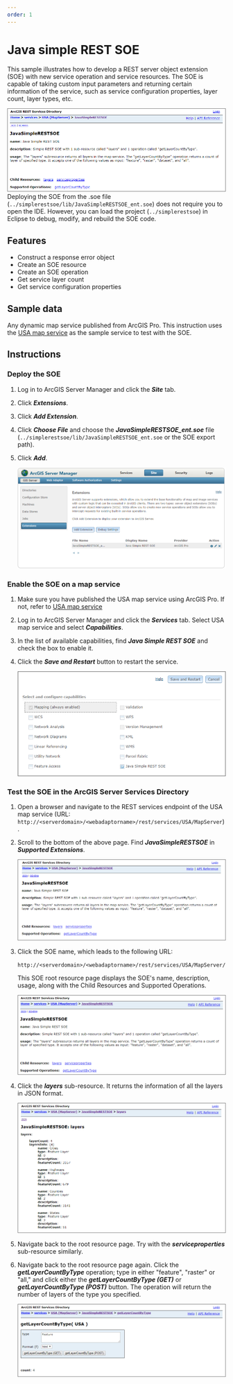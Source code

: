 ```yaml
---
order: 1
---
```


# Java simple REST SOE

This sample illustrates how to develop a REST server object extension (SOE) with new service operation and service resources. The SOE is capable of taking custom input parameters and returning certain information of the service, such as service configuration properties, layer count, layer types, etc.

![ ](../../../../images/javasp/JavaSimpleRESTSOE0.png "Java SimpleRESTSOE Sample")
Deploying the SOE from the .soe file (`../simplerestsoe/lib/JavaSimpleRESTSOE_ent.soe`) does not require you to open the IDE. However, you can load the project (`../simplerestsoe`) in Eclipse to debug, modify, and rebuild the SOE code.


## Features

* Construct a response error object
* Create an SOE resource
* Create an SOE operation
* Get service layer count
* Get service configuration properties


## Sample data

Any dynamic map service published from ArcGIS Pro. This instruction uses the [USA map service](../../../ReadMe.md#1-usa-service) as the sample service to test with the SOE.


## Instructions

### Deploy the SOE

1. Log in to ArcGIS Server Manager and click the ***Site*** tab.
2. Click ***Extensions***.
3. Click ***Add Extension***.
4. Click ***Choose File*** and choose the ***JavaSimpleRESTSOE_ent.soe*** file (`../simplerestsoe/lib/JavaSimpleRESTSOE_ent.soe` or the SOE export path).
5. Click ***Add***.

   ![](../../../../images/javasp/JavaSimpleRESTSOE1.png "Java SimpleRESTSOE Sample")

### Enable the SOE on a map service

1. Make sure you have published the USA map service using ArcGIS Pro. If not, refer to [USA map service](../../../ReadMe.md#1-usa-service)
2. Log in to ArcGIS Server Manager and click the ***Services*** tab. Select USA map service and select ***Capabilities***.
3. In the list of available capabilities, find ***Java Simple REST SOE*** and check the box to enable it.
4. Click the ***Save and Restart*** button to restart the service.

   ![](../../../../images/javasp/JavaSimpleRESTSOE2.png "Java SimpleRESTSOE Sample")

### Test the SOE in the ArcGIS Server Services Directory

1. Open a browser and navigate to the REST services endpoint of the USA map service (URL: `http://<serverdomain>/<webadaptorname>/rest/services/USA/MapServer`).
2. Scroll to the bottom of the above page. Find ***JavaSimpleRESTSOE*** in ***Supported Extensions***.

   ![](../../../../images/javasp/JavaSimpleRESTSOE3.png "Java SimpleRESTSOE Sample")
3. Click the SOE name, which leads to the following URL:

   ```
   http://<serverdomain>/<webadaptorname>/rest/services/USA/MapServer/exts/JavaSimpleRESTSOE
   ```

   This SOE root resource page displays the SOE's name, description, usage, along with the Child Resources and Supported Operations.

   ![](../../../../images/javasp/JavaSimpleRESTSOE0.png "Java SimpleRESTSOE Sample")
4. Click the ***layers*** sub-resource. It returns the information of all the layers in JSON format.

   ![](../../../../images/javasp/JavaSimpleRESTSOE4.png "Java SimpleRESTSOE Sample")
5. Navigate back to the root resource page. Try with the ***serviceproperties*** sub-resource similarly.
6. Navigate back to the root resource page again. Click the ***getLayerCountByType*** operation; type in either "feature", "raster" or "all," and click either the ***getLayerCountByType (GET)*** or ***getLayerCountByType (POST)*** button. The operation will return the number of layers of the type you specified.

   ![](../../../../images/javasp/JavaSimpleRESTSOE5.png "Java SimpleRESTSOE Sample")
